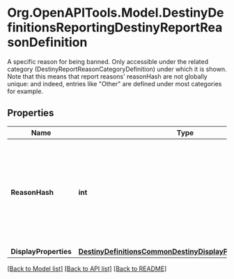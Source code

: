 # Org.OpenAPITools.Model.DestinyDefinitionsReportingDestinyReportReasonDefinition
A specific reason for being banned. Only accessible under the related category (DestinyReportReasonCategoryDefinition) under which it is shown. Note that this means that report reasons' reasonHash are not globally unique: and indeed, entries like \"Other\" are defined under most categories for example.

## Properties

Name | Type | Description | Notes
------------ | ------------- | ------------- | -------------
**ReasonHash** | **int** | The identifier for the reason: they are only guaranteed unique under the Category in which they are found. | [optional] 
**DisplayProperties** | [**DestinyDefinitionsCommonDestinyDisplayPropertiesDefinition**](DestinyDefinitionsCommonDestinyDisplayPropertiesDefinition.md) |  | [optional] 

[[Back to Model list]](../README.md#documentation-for-models) [[Back to API list]](../README.md#documentation-for-api-endpoints) [[Back to README]](../README.md)

